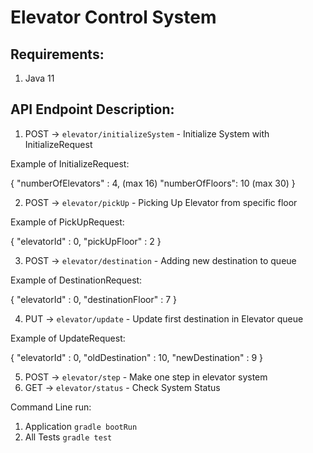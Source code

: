 # Elevator Control System

## Requirements:
1) Java 11

## API Endpoint Description:

1) POST -> `elevator/initializeSystem` - Initialize System with InitializeRequest

Example of InitializeRequest:

{
    "numberOfElevators" : 4, (max 16)
    "numberOfFloors": 10 (max 30)
}

2) POST -> `elevator/pickUp` - Picking Up Elevator from specific floor

Example of PickUpRequest:

{
    "elevatorId" : 0,
    "pickUpFloor" : 2
}

3) POST -> `elevator/destination` - Adding new destination to queue

Example of DestinationRequest:

{
    "elevatorId" : 0,
    "destinationFloor" : 7
}

4) PUT -> `elevator/update` - Update first destination in Elevator queue

Example of UpdateRequest:

{
    "elevatorId" : 0,
    "oldDestination" : 10,
    "newDestination" : 9
}

5) POST -> `elevator/step` - Make one step in elevator system
6) GET -> `elevator/status` - Check System Status

Command Line run:
1) Application `gradle bootRun`
2) All Tests `gradle test`